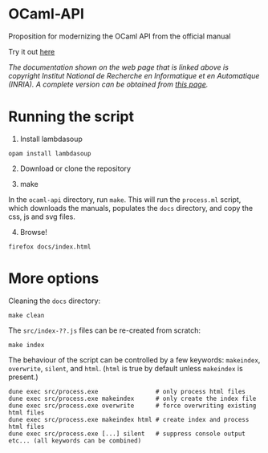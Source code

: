 # OCaml-API

Proposition for modernizing the OCaml API from the official manual

Try it out [here](https://sanette.github.io/ocaml-api/)


_The documentation shown on the web page that is linked above is
copyright Institut National de Recherche en Informatique et en
Automatique (INRIA). A complete version can be obtained from
[this page](http://caml.inria.fr/pub/docs/manual-ocaml/)._

# Running the script

1. Install lambdasoup

```opam install lambdasoup```

2. Download or clone the repository

3. make

In the `ocaml-api` directory, run `make`.  This will run the
`process.ml` script, which downloads the manuals, populates the `docs`
directory, and copy the css, js and svg files.

4. Browse!

`firefox docs/index.html`

# More options

Cleaning the `docs` directory:

```make clean```

The `src/index-??.js` files can be re-created from scratch:

```make index```

The behaviour of the script can be controlled by a few keywords:
`makeindex`, `overwrite`, `silent`, and `html`. (`html` is true by
default unless `makeindex` is present.)

```
dune exec src/process.exe                # only process html files
dune exec src/process.exe makeindex      # only create the index file
dune exec src/process.exe overwrite      # force overwriting existing html files
dune exec src/process.exe makeindex html # create index and process html files
dune exec src/process.exe [...] silent   # suppress console output
etc... (all keywords can be combined)
```
